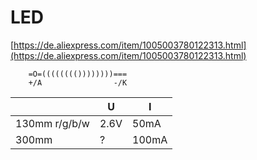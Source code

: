 # LED

[https://de.aliexpress.com/item/1005003780122313.html](https://de.aliexpress.com/item/1005003780122313.html)

```
    =O=(((((((())))))))===
    +/A                -/K
```

||U|I|
|---|---|---|
| 130mm r/g/b/w | 2.6V | 50mA |
| 300mm | ? | 100mA |
